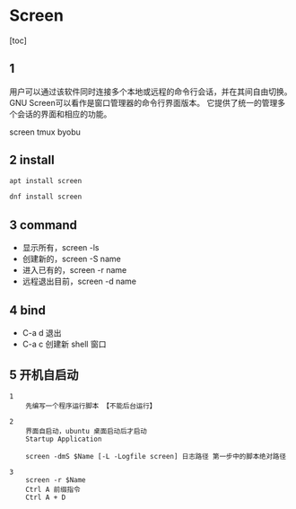 # Screen

[toc]

## 1

用户可以通过该软件同时连接多个本地或远程的命令行会话，并在其间自由切换。
GNU Screen可以看作是窗口管理器的命令行界面版本。
它提供了统一的管理多个会话的界面和相应的功能。

screen tmux byobu

## 2 install

```bash
apt install screen

dnf install screen
```

## 3 command

- 显示所有，screen -ls
- 创建新的，screen -S name
- 进入已有的，screen -r name
- 远程退出目前，screen -d name

## 4 bind

- C-a d 退出
- C-a c 创建新 shell 窗口

## 5 开机自启动

```text
1
    先编写一个程序运行脚本 【不能后台运行】

2
    界面自启动，ubuntu 桌面启动后才启动
    Startup Application

    screen -dmS $Name [-L -Logfile screen] 日志路径 第一步中的脚本绝对路径

3
    screen -r $Name
    Ctrl A 前缀指令
    Ctrl A + D
```
